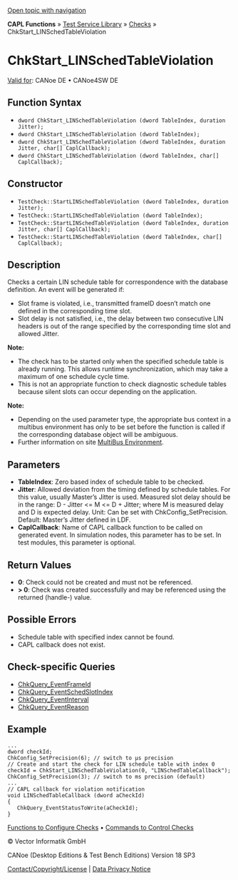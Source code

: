 [Open topic with navigation](../../../../../CANoeDEFamily.htm#Topics/CAPLFunctions/Test/Functions/CAPLfunctionChkStartLinSchedTableViolation.md)

**CAPL Functions** » [Test Service Library](../CAPLfunctionsTSLOverview.md) » [Checks](../CAPLfunctionsTSLCheckOverview.md) » ChkStart_LINSchedTableViolation

# ChkStart_LINSchedTableViolation

[Valid for](../../../Shared/FeatureAvailability.md): CANoe DE • CANoe4SW DE

## Function Syntax

- `dword ChkStart_LINSchedTableViolation (dword TableIndex, duration Jitter);`
- `dword ChkStart_LINSchedTableViolation (dword TableIndex);`
- `dword ChkStart_LINSchedTableViolation (dword TableIndex, duration Jitter, char[] CaplCallback);`
- `dword ChkStart_LINSchedTableViolation (dword TableIndex, char[] CaplCallback);`

## Constructor

- `TestCheck::StartLINSchedTableViolation (dword TableIndex, duration Jitter);`
- `TestCheck::StartLINSchedTableViolation (dword TableIndex);`
- `TestCheck::StartLINSchedTableViolation (dword TableIndex, duration Jitter, char[] CaplCallback);`
- `TestCheck::StartLINSchedTableViolation (dword TableIndex, char[] CaplCallback);`

## Description

Checks a certain LIN schedule table for correspondence with the database definition. An event will be generated if:

- Slot frame is violated, i.e., transmitted frameID doesn’t match one defined in the corresponding time slot.
- Slot delay is not satisfied, i.e., the delay between two consecutive LIN headers is out of the range specified by the corresponding time slot and allowed Jitter.

**Note:**

- The check has to be started only when the specified schedule table is already running. This allows runtime synchronization, which may take a maximum of one schedule cycle time.
- This is not an appropriate function to check diagnostic schedule tables because silent slots can occur depending on the application.

**Note:**

- Depending on the used parameter type, the appropriate bus context in a multibus environment has only to be set before the function is called if the corresponding database object will be ambiguous.
- Further information on site [MultiBus Environment](../../../Shared/CAPL/General/TestMultiBusEnvironment.md).

## Parameters

- **TableIndex**: Zero based index of schedule table to be checked.
- **Jitter**: Allowed deviation from the timing defined by schedule tables. For this value, usually Master’s Jitter is used. Measured slot delay should be in the range: D - Jitter <= M <= D + Jitter; where M is measured delay and D is expected delay. Unit: Can be set with ChkConfig_SetPrecision. Default: Master’s Jitter defined in LDF.
- **CaplCallback**: Name of CAPL callback function to be called on generated event. In simulation nodes, this parameter has to be set. In test modules, this parameter is optional.

## Return Values

- **0**: Check could not be created and must not be referenced.
- **> 0**: Check was created successfully and may be referenced using the returned (handle-) value.

## Possible Errors

- Schedule table with specified index cannot be found.
- CAPL callback does not exist.

## Check-specific Queries

- [ChkQuery_EventFrameId](CAPLfunctionChkQueryEventFrameId.md)
- [ChkQuery_EventSchedSlotIndex](CAPLfunctionChkQueryEventSchedSlotIndex.md)
- [ChkQuery_EventInterval](CAPLfunctionChkQueryEventInterval.md)
- [ChkQuery_EventReason](CAPLfunctionChkQueryEventReason.md)

## Example

```plaintext
...
dword checkId;
ChkConfig_SetPrecision(6); // switch to µs precision
// Create and start the check for LIN schedule table with index 0
checkId = ChkStart_LINSchedTableViolation(0, "LINSchedTableCallback"); 
ChkConfig_SetPrecision(3); // switch to ms precision (default)
...
// CAPL callback for violation notification
void LINSchedTableCallback (dword aCheckId)
{
   ChkQuery_EventStatusToWrite(aCheckId);
}
```

[Functions to Configure Checks](../CAPLfunctionsTSLConfigurationFunctions.md) • [Commands to Control Checks](../CAPLfunctionsTSLCheckControlCommands.md)

© Vector Informatik GmbH

CANoe (Desktop Editions & Test Bench Editions) Version 18 SP3

[Contact/Copyright/License](../../../Shared/ContactCopyrightLicense.md) | [Data Privacy Notice](https://www.vector.com/int/en/company/get-info/privacy-policy/)
